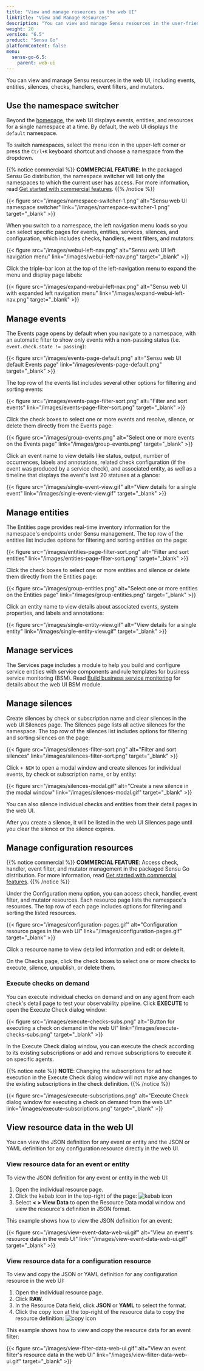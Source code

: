 ```yaml
---
title: "View and manage resources in the web UI"
linkTitle: "View and Manage Resources"
description: "You can view and manage Sensu resources in the user-friendly web UI, including entities, checks, handlers, event filters, and mutators. Read this guide to start viewing and managing your resources in the Sensu web UI."
weight: 20
version: "6.5"
product: "Sensu Go"
platformContent: false
menu:
  sensu-go-6.5:
    parent: web-ui
---
```


You can view and manage Sensu resources in the web UI, including events, entities, silences, checks, handlers, event filters, and mutators.

## Use the namespace switcher

Beyond the [homepage][1], the web UI displays events, entities, and resources for a single namespace at a time.
By default, the web UI displays the `default` namespace.

To switch namespaces, select the menu icon in the upper-left corner or press the `Ctrl+K` keyboard shortcut and choose a namespace from the dropdown.

{{% notice commercial %}}
**COMMERCIAL FEATURE**: In the packaged Sensu Go distribution, the namespace switcher will list only the namespaces to which the current user has access.
For more information, read [Get started with commercial features](../../commercial/).
{{% /notice %}}

{{< figure src="/images/namespace-switcher-1.png" alt="Sensu web UI namespace switcher" link="/images/namespace-switcher-1.png" target="_blank" >}}

When you switch to a namespace, the left navigation menu loads so you can select specific pages for events, entities, services, silences, and configuration, which includes checks, handlers, event filters, and mutators:

{{< figure src="/images/webui-left-nav.png" alt="Sensu web UI left navigation menu" link="/images/webui-left-nav.png" target="_blank" >}}

Click the triple-bar icon at the top of the left-navigation menu to expand the menu and display page labels:

{{< figure src="/images/expand-webui-left-nav.png" alt="Sensu web UI with expanded left navigation menu" link="/images/expand-webui-left-nav.png" target="_blank" >}}

## Manage events

The Events page opens by default when you navigate to a namespace, with an automatic filter to show only events with a non-passing status (i.e. `event.check.state != passing`):

{{< figure src="/images/events-page-default.png" alt="Sensu web UI default Events page" link="/images/events-page-default.png" target="_blank" >}}

The top row of the events list includes several other options for filtering and sorting events:

{{< figure src="/images/events-page-filter-sort.png" alt="Filter and sort events" link="/images/events-page-filter-sort.png" target="_blank" >}}

Click the check boxes to select one or more events and resolve, silence, or delete them directly from the Events page:

{{< figure src="/images/group-events.png" alt="Select one or more events on the Events page" link="/images/group-events.png" target="_blank" >}}

Click an event name to view details like status, output, number of occurrences, labels and annotations, related check configuration (if the event was produced by a service check), and associated entity, as well as a timeline that displays the event's last 20 statuses at a glance:

{{< figure src="/images/single-event-view.gif" alt="View details for a single event" link="/images/single-event-view.gif" target="_blank" >}}

## Manage entities

The Entities page provides real-time inventory information for the namespace's endpoints under Sensu management.
The top row of the entities list includes options for filtering and sorting entities on the page:

{{< figure src="/images/entities-page-filter-sort.png" alt="Filter and sort entities" link="/images/entities-page-filter-sort.png" target="_blank" >}}

Click the check boxes to select one or more entities and silence or delete them directly from the Entities page:

{{< figure src="/images/group-entities.png" alt="Select one or more entities on the Entities page" link="/images/group-entities.png" target="_blank" >}}

Click an entity name to view details about associated events, system properties, and labels and annotations:

{{< figure src="/images/single-entity-view.gif" alt="View details for a single entity" link="/images/single-entity-view.gif" target="_blank" >}}

## Manage services

The Services page includes a module to help you build and configure service entities with service components and rule templates for business service monitoring (BSM).
Read [Build business service monitoring][2] for details about the web UI BSM module.

## Manage silences

Create silences by check or subscription name and clear silences in the web UI Silences page.
The Silences page lists all active silences for the namespace.
The top row of the silences list includes options for filtering and sorting silences on the page:

{{< figure src="/images/silences-filter-sort.png" alt="Filter and sort silences" link="/images/silences-filter-sort.png" target="_blank" >}}

Click `+ NEW` to open a modal window and create silences for individual events, by check or subscription name, or by entity:

{{< figure src="/images/silences-modal.gif" alt="Create a new silence in the modal window" link="/images/silences-modal.gif" target="_blank" >}}

You can also silence individual checks and entities from their detail pages in the web UI.

After you create a silence, it will be listed in the web UI Silences page until you clear the silence or the silence expires.

## Manage configuration resources

{{% notice commercial %}}
**COMMERCIAL FEATURE**: Access check, handler, event filter, and mutator management in the packaged Sensu Go distribution.
For more information, read [Get started with commercial features](../../commercial/).
{{% /notice %}}

Under the Configuration menu option, you can access check, handler, event filter, and mutator resources.
Each resource page lists the namespace's resources.
The top row of each page includes options for filtering and sorting the listed resources.

{{< figure src="/images/configuration-pages.gif" alt="Configuration resource pages in the web UI" link="/images/configuration-pages.gif" target="_blank" >}}

Click a resource name to view detailed information and edit or delete it.

On the Checks page, click the check boxes to select one or more checks to execute, silence, unpublish, or delete them.

### Execute checks on demand

You can execute individual checks on demand and on any agent from each check's detail page to test your observability pipeline.
Click **EXECUTE** to open the Execute Check dialog window:

{{< figure src="/images/execute-checks-subs.png" alt="Button for executing a check on demand in the web UI" link="/images/execute-checks-subs.png" target="_blank" >}}

In the Execute Check dialog window, you can execute the check according to its existing subscriptions or add and remove subscriptions to execute it on specific agents.

{{% notice note %}}
**NOTE**: Changing the subscriptions for ad hoc execution in the Execute Check dialog window will not make any changes to the existing subscriptions in the check definition.
{{% /notice %}}

{{< figure src="/images/execute-subscriptions.png" alt="Execute Check dialog window for executing a check on demand from the web UI" link="/images/execute-subscriptions.png" target="_blank" >}}

## View resource data in the web UI

You can view the JSON definition for any event or entity and the JSON or YAML definition for any configuration resource directly in the web UI.

### View resource data for an event or entity

To view the JSON definition for any event or entity in the web UI:

1. Open the individual resource page.
2. Click the kebab icon in the top-right of the page: ![kebab icon](/images/web-ui-kebab-icon.png)
3. Select **< > View Data** to open the Resource Data modal window and view the resource's definition in JSON format.

This example shows how to view the JSON definition for an event:

{{< figure src="/images/view-event-data-web-ui.gif" alt="View an event's resource data in the web UI" link="/images/view-event-data-web-ui.gif" target="_blank" >}}

### View resource data for a configuration resource

To view and copy the JSON or YAML definition for any configuration resource in the web UI:

1. Open the individual resource page.
2. Click **RAW**.
3. In the Resource Data field, click **JSON** or **YAML** to select the format.
4. Click the copy icon at the top-right of the resource data to copy the resource definition: ![copy icon](/images/web-ui-resource-data-copy-icon.png)

This example shows how to view and copy the resource data for an event filter:

{{< figure src="/images/view-filter-data-web-ui.gif" alt="View an event filter's resource data in the web UI" link="/images/view-filter-data-web-ui.gif" target="_blank" >}}


[1]: ../#webui-homepage
[2]: ../bsm-module/
